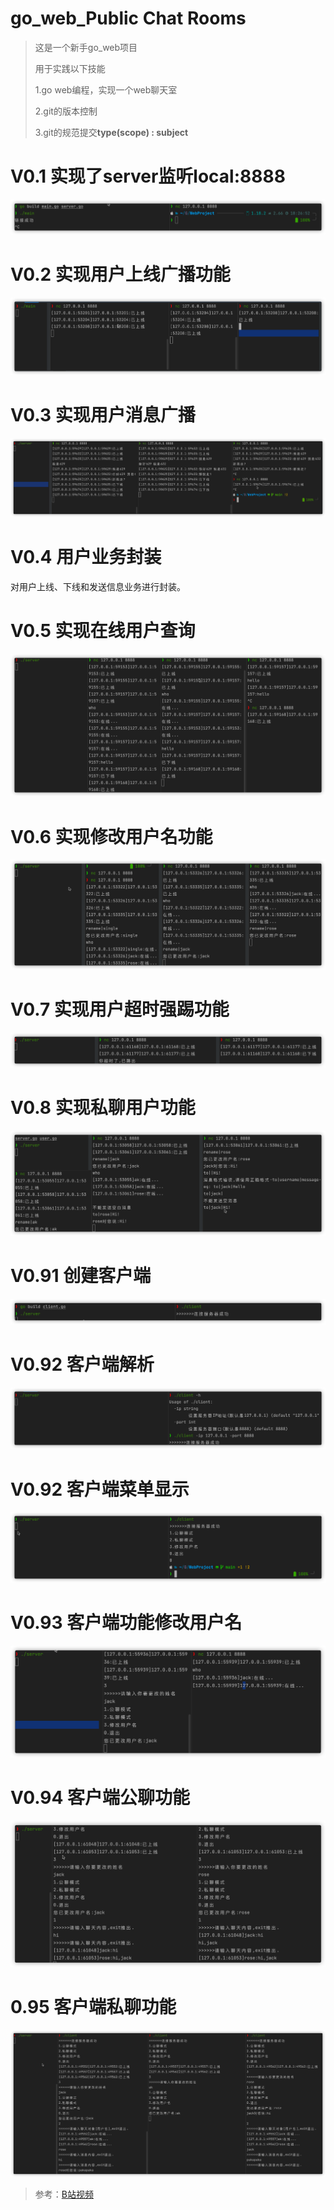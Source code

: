 # go_web_Public Chat Rooms

> 这是一个新手go_web项目
>
> 用于实践以下技能
>
> 1.go web编程，实现一个web聊天室
>
> 2.git的版本控制
>
> 3.git的规范提交**type(scope) : subject** 

# V0.1 实现了server监听local:8888

![image-20220529185307480](README.assets/image-20220529185307480.png)



# V0.2 实现用户上线广播功能 

![image-20220530210422641](README.assets/image-20220530210422641.png)



# V0.3 实现用户消息广播

![image-20220530220040185](README.assets/image-20220530220040185.png)



# V0.4 用户业务封装

对用户上线、下线和发送信息业务进行封装。



# V0.5 实现在线用户查询

![image-20220531001815499](README.assets/image-20220531001815499.png)



# V0.6 实现修改用户名功能

![image-20220531090443867](README.assets/image-20220531090443867.png)



# V0.7 实现用户超时强踢功能

![image-20220531100910275](README.assets/image-20220531100910275.png)



# V0.8 实现私聊用户功能

![image-20220531113007013](README.assets/image-20220531113007013.png)



# V0.91 创建客户端

![image-20220602093842900](README.assets/image-20220602093842900.png)



# V0.92 客户端解析

![image-20220602095332513](README.assets/image-20220602095332513.png)



# V0.92 客户端菜单显示

![image-20220602110247754](README.assets/image-20220602110247754.png)



# V0.93 客户端功能修改用户名

![image-20220602214504023](README.assets/image-20220602214504023.png)



# V0.94 客户端公聊功能

![image-20220602221931428](README.assets/image-20220602221931428.png)



# 0.95 客户端私聊功能

![image-20220602225734753](README.assets/image-20220602225734753.png)



> 参考：[B站视频](https://www.bilibili.com/video/BV1gf4y1r79E?p=1)
